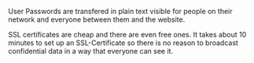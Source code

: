 User Passwords are transfered in plain text visible for people on their network and everyone between them and the website.

SSL certificates are cheap and there are even free ones. It takes about 10 minutes to set up an SSL-Certificate so there is no reason to broadcast confidential data in a way that everyone can see it.
